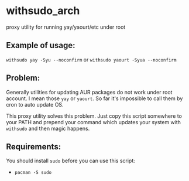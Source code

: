 # withsudo_arch
proxy utility for running yay/yaourt/etc under root

## Example of usage:

`withsudo yay -Syu --noconfirm`
or
`withsudo yaourt -Syua --noconfirm`

## Problem:

Generally utilities for updating AUR packages do not work under root account. I mean those `yay` or `yaourt`. So far it's impossible to call them by cron to auto update OS.

This proxy utility solves this problem. Just copy this script somewhere to your PATH and prepend your command which updates your system with `withsudo` and then magic happens.

## Requirements:

You should install `sudo` before you can use this script:
- `pacman -S sudo`
